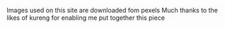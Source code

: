 Images used on this site are downloaded fom pexels Much thanks to the likes of kureng for enabling me put together this piece
